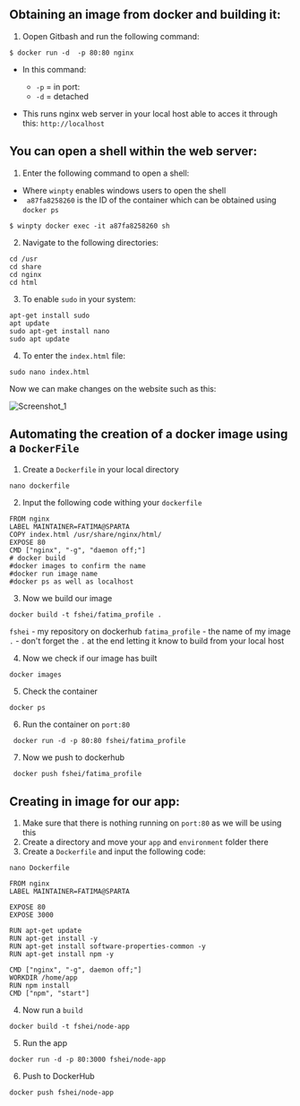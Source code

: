 ## Obtaining an image from docker and building it:

1. Oopen Gitbash and run the following command:

```
$ docker run -d  -p 80:80 nginx

```
- In this command:
  - `-p` = in port:
  - `-d` = detached

- This runs nginx web server in your local host able to acces it through this: `http://localhost`


## You can open a shell within the web server:

1. Enter the following command to open a shell:
- Where `winpty` enables windows users to open the shell
- ` a87fa8258260` is the ID of the container which can be obtained using `docker ps`
```
$ winpty docker exec -it a87fa8258260 sh

```
2. Navigate to the following directories:

```
cd /usr
cd share
cd nginx
cd html
```

3. To enable `sudo` in your system:

```
apt-get install sudo
apt update
sudo apt-get install nano
sudo apt update
```

4. To enter the `index.html` file:

```
sudo nano index.html
```

Now we can make changes on the website such as this:


![Screenshot_1](https://github.com/fsh-nur/microservices_docker_k8/assets/129324316/ecabb353-80a2-48ff-af9d-d46689afd838)


## Automating the creation of a docker image using a `DockerFile`

1. Create a `Dockerfile` in your local directory

```
nano dockerfile
```

2. Input the following code withing your `dockerfile`

```
FROM nginx
LABEL MAINTAINER=FATIMA@SPARTA
COPY index.html /usr/share/nginx/html/
EXPOSE 80
CMD ["nginx", "-g", "daemon off;"]
# docker build
#docker images to confirm the name
#docker run image name
#docker ps as well as localhost

```

3. Now we build our image 

```
docker build -t fshei/fatima_profile .
```
`fshei` - my repository on dockerhub
`fatima_profile` - the name of my image
`.` - don't forget the `.` at the end letting it know to build from your local host

4. Now we check if our image has built

```
docker images
```
5. Check the container

```
docker ps
```

6. Run the container on `port:80`

```
 docker run -d -p 80:80 fshei/fatima_profile

```
7. Now we push to dockerhub

```
 docker push fshei/fatima_profile

```

## Creating in image for our app:

1. Make sure that there is nothing running on `port:80` as we will be using this
2. Create a directory and move your `app` and `environment` folder there
3. Create a `Dockerfile` and input the following code:

```
nano Dockerfile
```
```
FROM nginx
LABEL MAINTAINER=FATIMA@SPARTA

EXPOSE 80
EXPOSE 3000

RUN apt-get update
RUN apt-get install -y
RUN apt-get install software-properties-common -y
RUN apt-get install npm -y

CMD ["nginx", "-g", daemon off;"]
WORKDIR /home/app
RUN npm install
CMD ["npm", "start"]
```

4. Now run a `build` 

```
docker build -t fshei/node-app
```

5. Run the app

```
docker run -d -p 80:3000 fshei/node-app
```

6. Push to DockerHub

```
docker push fshei/node-app
```

